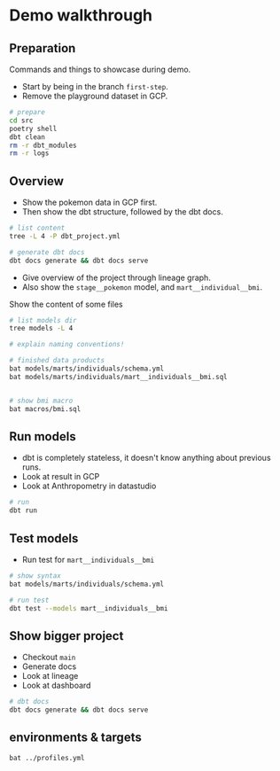 # Demo walkthrough

## Preparation
Commands and things to showcase during demo.
* Start by being in the branch `first-step`.
* Remove the playground dataset in GCP.

```sh
# prepare
cd src
poetry shell
dbt clean
rm -r dbt_modules
rm -r logs
```
## Overview
* Show the pokemon data in GCP first.
* Then show the dbt structure, followed by the dbt docs.

```sh
# list content
tree -L 4 -P dbt_project.yml

# generate dbt docs
dbt docs generate && dbt docs serve
```

* Give overview of the project through lineage graph.
* Also show the `stage__pokemon` model, and `mart__individual__bmi`.

Show the content of some files
```sh
# list models dir
tree models -L 4

# explain naming conventions!

# finished data products
bat models/marts/individuals/schema.yml
bat models/marts/individuals/mart__individuals__bmi.sql


# show bmi macro
bat macros/bmi.sql
```

## Run models
* dbt is completely stateless, it doesn't know anything about previous runs.
* Look at result in GCP
* Look at Anthropometry in datastudio
```sh
# run
dbt run
```

## Test models
* Run test for `mart__individuals__bmi`

```sh
# show syntax
bat models/marts/individuals/schema.yml

# run test
dbt test --models mart__individuals__bmi
```

## Show bigger project
* Checkout `main`
* Generate docs
* Look at lineage
* Look at dashboard

```sh
# dbt docs
dbt docs generate && dbt docs serve
```

## environments & targets

```sh
bat ../profiles.yml
```